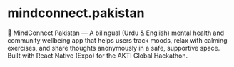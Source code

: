 # mindconnect.pakistan
🌿 MindConnect Pakistan — A bilingual (Urdu &amp; English) mental health and community wellbeing app that helps users track moods, relax with calming exercises, and share thoughts anonymously in a safe, supportive space. Built with React Native (Expo) for the AKTI Global Hackathon.

